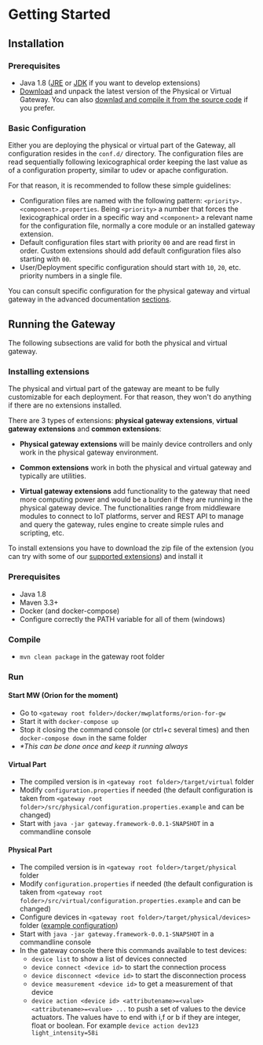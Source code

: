 # Getting Started

## Installation

### Prerequisites

 - Java 1.8 ([JRE](https://www.oracle.com/technetwork/es/java/javase/downloads/jre8-downloads-2133155.html) or [JDK](https://www.oracle.com/technetwork/java/javase/downloads/jdk8-downloads-2133151.html) if you want to develop extensions)
 - [Download](https://github.com/INTER-IoT/gateway/releases) and unpack the latest version of the Physical or Virtual Gateway. You can also [downlad and compile it from the source code](advanced-documentation#compiling-from-source) if you prefer.

### Basic Configuration

 Either you are deploying the physical or virtual part of the Gateway, all configuration resides in the `conf.d/` directory. The configuration files
 are read sequentially following lexicographical order keeping the last value as of a configuration property, similar to udev or apache configuration.
 
 For that reason, it is recommended to follow these simple guidelines:

   - Configuration files are named with the following pattern: `<priority>.<component>.properties`. Being `<priority>` a number that forces the lexicographical order in a specific way and `<component>` a relevant name for the configuration file, normally a core module or an installed gateway extension.
   - Default configuration files start with priority `00` and are read first in order. Custom extensions should add default configuration files also starting with `00`.
   - User/Deployment specific configuration should start with `10`, `20`, etc. priority numbers in a single file.
 
 You can consult specific configuration for the physical gateway and virtual gateway in the advanced documentation [sections](advanced-documentation.md#physical-gateway-documentation).

## Running the Gateway

The following subsections are valid for both the physical and virtual gateway.

### Installing extensions
 
The physical and virtual part of the gateway are meant to be fully customizable for each deployment.
For that reason, they won't do anything if there are no extensions installed. 

There are 3 types of extensions: **physical gateway extensions**, **virtual gateway extensions** and **common extensions**:

 - **Physical gateway extensions** will be mainly device controllers and only work in the physical gateway environment.

 - **Common extensions** work in both the physical and virtual gateway and typically are utilities.

 - **Virtual gateway extensions** add functionality to the gateway that need more computing power and would be a burden if they are running in the physical gateway device. The functionalities range from middleware modules to connect to IoT platforms, server and REST API to manage and query the gateway, rules engine to create simple rules and scripting, etc.

To install extensions you have to download the zip file of the extension (you can try with some of our [supported extensions](supported-extensions.md)) and install it 

### Prerequisites

 - Java 1.8
 - Maven 3.3+
 - Docker (and docker-compose)
 - Configure correctly the PATH variable for all of them (windows)

### Compile
 - `mvn clean package` in the gateway root folder

### Run

#### Start MW (Orion for the moment)

 - Go to `<gateway root folder>/docker/mwplatforms/orion-for-gw`
 - Start it with `docker-compose up`
 - Stop it closing the command console (or ctrl+c several times) and then `docker-compose down` in the same folder
 - *\*This can be done once and keep it running always*

#### Virtual Part

 - The compiled version is in `<gateway root folder>/target/virtual` folder
 - Modify `configuration.properties` if needed (the default configuration is taken from `<gateway root folder>/src/physical/configuration.properties.example` and can be changed)
 - Start with `java -jar gateway.framework-0.0.1-SNAPSHOT` in a commandline console

#### Physical Part

 - The compiled version is in `<gateway root folder>/target/physical` folder
 - Modify `configuration.properties` if needed (the default configuration is taken from `<gateway root folder>/src/virtual/configuration.properties.example` and can be changed)
 - Configure devices in `<gateway root folder>/target/physical/devices>` folder ([example configuration](https://git.inter-iot.eu/Inter-IoT/gateway/wiki/Device+Configuration+File))
 - Start with `java -jar gateway.framework-0.0.1-SNAPSHOT` in a commandline console
 - In the gateway console there this commands available to test devices:
     - `device list` to show a list of devices connected
     - `device connect <device id>` to start the connection process
     - `device disconnect <device id>` to start the disconnection process
     - `device measurement <device id>` to get a measurement of that device
     - `device action <device id> <attributename>=<value> <attributename>=<value> ...` to push a set of values to the device actuators. The values have to end with i,f or b if they are integer, float or boolean. For example `device action dev123 light_intensity=58i`
